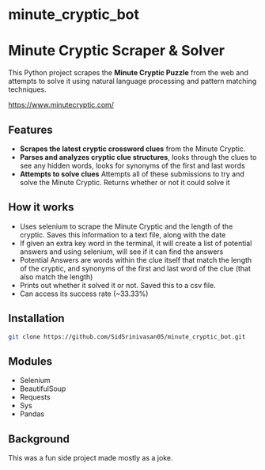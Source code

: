 # minute_cryptic_bot

# Minute Cryptic Scraper & Solver

This Python project scrapes the **Minute Cryptic Puzzle** from the web and attempts to solve it using natural language processing and pattern matching techniques.

https://www.minutecryptic.com/

## Features
- **Scrapes the latest cryptic crossword clues** from the Minute Cryptic.
- **Parses and analyzes cryptic clue structures**, looks through the clues to see any hidden words, looks for synonyms of the first and last words
- **Attempts to solve clues** Attempts all of these submissions to try and solve the Minute Cryptic. Returns whether or not it could solve it

## How it works
- Uses selenium to scrape the Minute Cryptic and the length of the cryptic. Saves this information to a text file, along with the date
- If given an extra key word in the terminal, it will create a list of potential answers and using selenium, will see if it can find the answers
- Potential Answers are words within the clue itself that match the length of the cryptic, and synonyms of the first and last word of the clue (that also match the length)
- Prints out whether it solved it or not. Saved this to a csv file.
- Can access its success rate (~33.33%)

## Installation
```sh
git clone https://github.com/SidSrinivasan05/minute_cryptic_bot.git


```

## Modules
- Selenium
- BeautifulSoup
- Requests
- Sys
- Pandas

## Background
This was a fun side project made mostly as a joke. 
